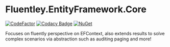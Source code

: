 # Fluentley.EntityFramework.Core
[![CodeFactor](https://www.codefactor.io/repository/github/fluentley/fluentley.entityframework.core/badge)](https://www.codefactor.io/repository/github/fluentley/fluentley.entityframework.core)
[![Codacy Badge](https://api.codacy.com/project/badge/Grade/e64e4a9eb50a4467a0def1d53aadef0c)](https://www.codacy.com/project/emre_3/Fluentley.EntityFramework.Core/dashboard?utm_source=github.com&amp;utm_medium=referral&amp;utm_content=fluentley/Fluentley.EntityFramework.Core&amp;utm_campaign=Badge_Grade_Dashboard)
[![NuGet](https://img.shields.io/nuget/v/Nuget.Core.svg)](https://www.nuget.org/packages/Fluentley.EntityFramework.Core/)

Focuses on fluently perspective on EFContext, also extends results to solve complex scenarios via abstraction such as auditing paging and more!
